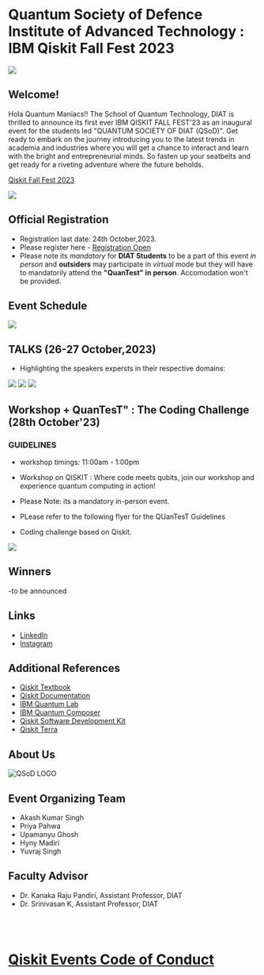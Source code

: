 # Quantum Society of Defence Institute of Advanced Technology : IBM Qiskit Fall Fest 2023

<img src="https://github.com/yuvrajsingh05121999/QSoD-Qiskit_Fall_Fest_2023/assets/95167383/4f4a8065-60d9-4753-8f7b-33d406a556fc">

## Welcome!
Hola Quantum Maniacs!!
The School of Quantum Technology, DIAT  is thrilled to announce its first ever IBM QISKIT FALL FEST'23 as an inaugural event for the students led "QUANTUM SOCIETY OF DIAT (QSoD)".
Get ready to embark on the journey introducing you to the latest trends in academia and industries where you will get a chance to interact and learn with the bright and entrepreneurial minds. So fasten up your seatbelts and get ready for a riveting adventure where the future beholds.

[Qiskit Fall Fest 2023](https://qiskit.org/events/fall-fest)

<img src="https://github.com/yuvrajsingh05121999/QSD-Qiskit_Fall_Fest_2023/assets/95167383/c4ea9311-6566-40b4-879e-0243e82cd4fc">

## Official Registration
- Registration last date: 24th October,2023.
- Please register here - [Registration Open](https://docs.google.com/forms/d/e/1FAIpQLSdyzfcr9fAzSZE-eq25WgrOn307v95YbezDhnhAZYaSpNKWdQ/viewform)
- Please note its _mandatory_ for **DIAT Students** to be a part of this event _in person_ and **outsiders** may participate in _virtual_ mode but they will have to mandatorily attend the **"QuanTest" in person**. Accomodation won't be provided.
  
## Event Schedule

<img src="https://github.com/yuvrajsingh05121999/QSoD-Qiskit_Fall_Fest_2023/assets/95167383/35c9e3fa-e510-4e98-b5db-2761f9ef29dd">
 
## TALKS (26-27 October,2023)
- Highlighting the speakers expersts in their respective domains:

<img src = "https://github.com/yuvrajsingh05121999/QSoD-Qiskit_Fall_Fest_2023/assets/95167383/d81360a4-1974-4a08-b104-5c44e5d2f960">
<img src="https://github.com/yuvrajsingh05121999/QSoD-Qiskit_Fall_Fest_2023/assets/95167383/8c269782-ad62-4976-9bd3-1ef8c843145f">
<img src="https://github.com/yuvrajsingh05121999/QSoD-Qiskit_Fall_Fest_2023/assets/95167383/4f2859be-b731-4a24-a399-11432ecefceb">

## Workshop +  QuanTesT" : The Coding Challenge (28th October'23)

### GUIDELINES
- workshop timings: 11:00am - 1:00pm
- Workshop on QISKIT : Where code meets qubits, join our workshop and experience quantum computing in action!
- Please Note: its a mandatory in-person event.

- PLease refer to the following flyer for the QUanTesT Guidelines


- Coding challenge based on Qiskit.
<img src="https://github.com/yuvrajsingh05121999/QSoD-Qiskit_Fall_Fest_2023/assets/95167383/b7f313b5-d997-45b1-ba2e-ec0bfdda17c7">

## Winners

-to be announced



## Links

- [LinkedIn](https://www.linkedin.com/events/ibmqiskitfallfest-237120783063017517056)
- [Instagram](https://www.instagram.com/qsod_diat?utm_source=qr&r=nametag )

## Additional References

- [Qiskit Textbook](https://qiskit.org/learn)
- [Qiskit Documentation](https://qiskit.org/documentation/)
- [IBM Quantum Lab](https://quantum-computing.ibm.com/lab)
- [IBM Quantum Composer](https://quantum-computing.ibm.com/composer/files/new)
- [Qiskit Software Development Kit](https://qiskit.org/)
- [Qiskit Terra](https://anaconda.org/conda-forge/qiskit-terra)

## About Us

![QSoD LOGO](https://github.com/yuvrajsingh05121999/QSoD-Qiskit_Fall_Fest_2023/assets/95167383/23cdb0f5-2239-43d6-9d0c-51417e0a9cb7)

## Event Organizing Team

- Akash Kumar Singh
- Priya Pahwa
- Upamanyu Ghosh
- Hyny Madiri
- Yuvraj Singh

## Faculty Advisor
- Dr. Kanaka Raju Pandiri, Assistant Professor, DIAT
- Dr. Srinivasan K, Assistant Professor, DIAT
   
<br><br>
# [Qiskit Events Code of Conduct](https://github.com/Qiskit/qiskit/blob/master/CODE_OF_CONDUCT.md)
